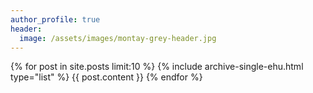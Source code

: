 ```yaml
---
author_profile: true
header:
  image: /assets/images/montay-grey-header.jpg
---
```



{% for post in site.posts limit:10 %}
   {% include archive-single-ehu.html type="list" %}
   {{ post.content }}
{% endfor %}


